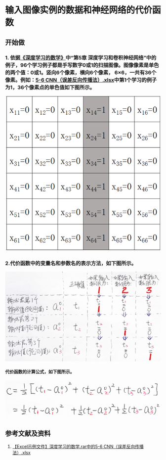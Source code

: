 # 输入图像实例的数据和神经网络的代价函数

## 开始做

### 1. 依据[《深度学习的数学》](https://www.ituring.com.cn/book/2593)中“第5章 深度学习和卷积神经网络”中的例子，96个学习例子都是手写数字0或1的扫描图像。图像像素是单色的两个值：0或1。竖向6个像素，横向6个像素， 6×6，一共有36个像素。例如：[5-6 CNN（误差反向传播法）.xlsx](http://www.ituring.com.cn/book/2593)中第1个学习的例子为1，36个像素点的单色值如下图所示。

![](/images/体验卷积神经网络中的数学原理/输入图像实例的数据和神经网络的代价函数/1a1.png)

### 2.代价函数中的变量名和参数名的表示方法，如下图所示。

![](/images/体验卷积神经网络中的数学原理/输入图像实例的数据和神经网络的代价函数/2a1.jpg)

#### 代价函数的计算公式，如下图所示。

![](/images/体验卷积神经网络中的数学原理/输入图像实例的数据和神经网络的代价函数/2a2.jpg)

## 参考文献及资料

1. [【Excel示例文件】深度学习的数学.rar中的5-6 CNN（误差反向传播法）.xlsx](http://www.ituring.com.cn/book/2593)